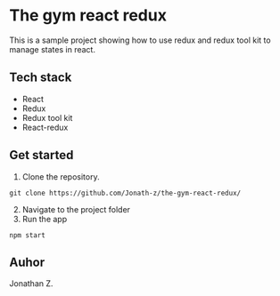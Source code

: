 # The gym react redux
This is a sample project showing how to use redux and redux tool kit to manage states in react.

## Tech stack

- React
- Redux
- Redux tool kit
- React-redux

## Get started

1. Clone the repository.
```shell
git clone https://github.com/Jonath-z/the-gym-react-redux/
```
2. Navigate to the project folder
3. Run the app
```shell
npm start
```

## Auhor
Jonathan Z.
